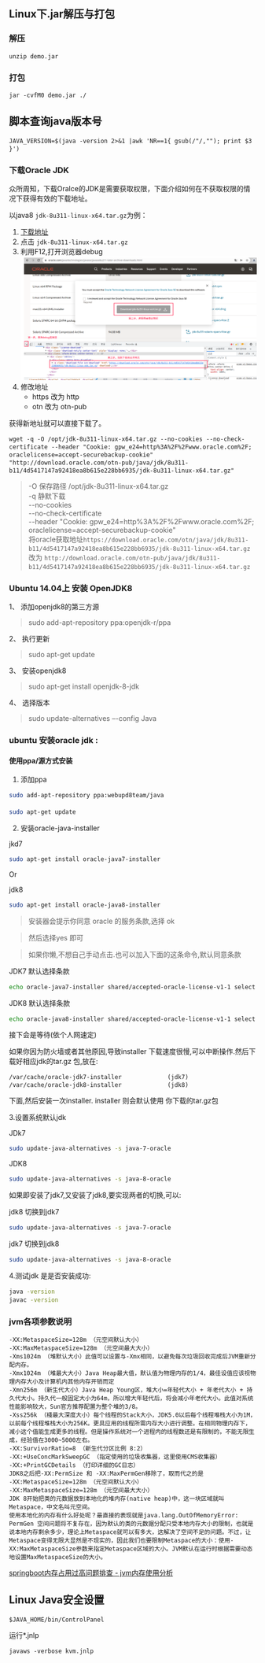## Linux下.jar解压与打包
### 解压
```
unzip demo.jar
```
### 打包
```
jar -cvfM0 demo.jar ./
```

## 脚本查询java版本号
```
JAVA_VERSION=$(java -version 2>&1 |awk 'NR==1{ gsub(/"/,""); print $3 }')
```

### 下载Oracle JDK
众所周知，下载Oralce的JDK是需要获取权限，下面介绍如何在不获取权限的情况下获得有效的下载地址。

以java8 `jdk-8u311-linux-x64.tar.gz`为例：

1. [下载地址](https://www.oracle.com/java/technologies/javase/javase8u211-later-archive-downloads.html)  
2. 点击 `jdk-8u311-linux-x64.tar.gz`   
3. 利用F12,打开浏览器debug
![输入图片说明](../java/%E6%97%A0%E6%A0%87%E9%A2%98.png)
4. 修改地址
    * https 改为 http
    * otn 改为 otn-pub

获得新地址就可以直接下载了。

```
wget -q -O /opt/jdk-8u311-linux-x64.tar.gz --no-cookies --no-check-certificate --header "Cookie: gpw_e24=http%3A%2F%2Fwww.oracle.com%2F; oraclelicense=accept-securebackup-cookie" "http://download.oracle.com/otn-pub/java/jdk/8u311-b11/4d5417147a92418ea8b615e228bb6935/jdk-8u311-linux-x64.tar.gz"
```
> -O 保存路径 /opt/jdk-8u311-linux-x64.tar.gz  
> -q 静默下载  
> --no-cookies  
> --no-check-certificate  
> --header "Cookie: gpw_e24=http%3A%2F%2Fwww.oracle.com%2F; oraclelicense=accept-securebackup-cookie"  
> 将oracle获取地址`https://download.oracle.com/otn/java/jdk/8u311-b11/4d5417147a92418ea8b615e228bb6935/jdk-8u311-linux-x64.tar.gz` 改为 `http://download.oracle.com/otn-pub/java/jdk/8u311-b11/4d5417147a92418ea8b615e228bb6935/jdk-8u311-linux-x64.tar.gz`

### Ubuntu 14.04上 安装 OpenJDK8

1、 添加openjdk8的第三方源  
> sudo add-apt-repository ppa:openjdk-r/ppa

2、 执行更新  
> sudo apt-get update

3、 安装openjdk8  
> sudo apt-get install openjdk-8-jdk

4、 选择版本  
> sudo update-alternatives –-config Java

### ubuntu 安装oracle jdk :

#### 使用ppa/源方式安装

1. 添加ppa
```sh
sudo add-apt-repository ppa:webupd8team/java

sudo apt-get update
```
2. 安装oracle-java-installer

jkd7
```sh
sudo apt-get install oracle-java7-installer
```
Or

jdk8
```sh
sudo apt-get install oracle-java8-installer
```

> 安装器会提示你同意 oracle 的服务条款,选择 ok

> 然后选择yes 即可

> 如果你懒,不想自己手动点击.也可以加入下面的这条命令,默认同意条款

JDK7 默认选择条款
```sh
echo oracle-java7-installer shared/accepted-oracle-license-v1-1 select true | sudo /usr/bin/debconf-set-selections
```
JDK8 默认选择条款
```sh
echo oracle-java8-installer shared/accepted-oracle-license-v1-1 select true | sudo /usr/bin/debconf-set-selections
```
接下会是等待(依个人网速定)

如果你因为防火墙或者其他原因,导致installer 下载速度很慢,可以中断操作.然后下载好相应jdk的tar.gz 包,放在:
```text
/var/cache/oracle-jdk7-installer             (jdk7) 
/var/cache/oracle-jdk8-installer             (jdk8) 
```
下面,然后安装一次installer. installer 则会默认使用 你下载的tar.gz包

3.设置系统默认jdk

JDk7
```sh
sudo update-java-alternatives -s java-7-oracle
```
JDK8
```sh
sudo update-java-alternatives -s java-8-oracle
```
如果即安装了jdk7,又安装了jdk8,要实现两者的切换,可以:

jdk8 切换到jdk7
```sh
sudo update-java-alternatives -s java-7-oracle
```
jdk7 切换到jdk8
```sh
sudo update-java-alternatives -s java-8-oracle
```
4.测试jdk 是是否安装成功:
```sh
java -version
javac -version
```

### jvm各项参数说明
```
-XX:MetaspaceSize=128m （元空间默认大小）
-XX:MaxMetaspaceSize=128m （元空间最大大小）
-Xms1024m （堆默认大小）此值可以设置与-Xmx相同，以避免每次垃圾回收完成后JVM重新分配内存。
-Xmx1024m （堆最大大小）Java Heap最大值，默认值为物理内存的1/4，最佳设值应该视物理内存大小及计算机内其他内存开销而定
-Xmn256m （新生代大小）Java Heap Young区，堆大小=年轻代大小 + 年老代大小 + 持久代大小。持久代一般固定大小为64m，所以增大年轻代后，将会减小年老代大小。此值对系统性能影响较大，Sun官方推荐配置为整个堆的3/8。
-Xss256k （棧最大深度大小）每个线程的Stack大小，JDK5.0以后每个线程堆栈大小为1M，以前每个线程堆栈大小为256K。更具应用的线程所需内存大小进行调整。在相同物理内存下，减小这个值能生成更多的线程。但是操作系统对一个进程内的线程数还是有限制的，不能无限生成，经验值在3000~5000左右。
-XX:SurvivorRatio=8 （新生代分区比例 8:2）
-XX:+UseConcMarkSweepGC （指定使用的垃圾收集器，这里使用CMS收集器）
-XX:+PrintGCDetails （打印详细的GC日志）
JDK8之后把-XX:PermSize 和 -XX:MaxPermGen移除了，取而代之的是
-XX:MetaspaceSize=128m （元空间默认大小）
-XX:MaxMetaspaceSize=128m （元空间最大大小）
JDK 8开始把类的元数据放到本地化的堆内存(native heap)中，这一块区域就叫Metaspace，中文名叫元空间。
使用本地化的内存有什么好处呢？最直接的表现就是java.lang.OutOfMemoryError: PermGen 空间问题将不复存在，因为默认的类的元数据分配只受本地内存大小的限制，也就是说本地内存剩余多少，理论上Metaspace就可以有多大，这解决了空间不足的问题。不过，让Metaspace变得无限大显然是不现实的，因此我们也要限制Metaspace的大小：使用-XX:MaxMetaspaceSize参数来指定Metaspace区域的大小。JVM默认在运行时根据需要动态地设置MaxMetaspaceSize的大小。
```
[springboot内存占用过高问题排查 - jvm内存使用分析](https://dandelioncloud.cn/article/details/1439110455683014658)

## Linux Java安全设置
```
$JAVA_HOME/bin/ControlPanel
```
运行*.jnlp
```
javaws -verbose kvm.jnlp 
```